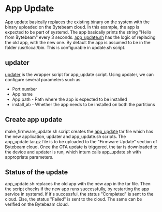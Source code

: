# App Update

App update basically replaces the existing binary on the system with the
binary uploaded on the Bytebeam cloud. In this example, the app is expected to be part of systemd. 
The app basically prints the string "Hello from Bytebeam" every 3 seconds.
[app_update.sh](app_update.sh) has the logic of replacing the old app, with the new one.
By default the app is assumed to be in the folder /usr/local/bin. This is configurable in update.sh script.

## updater
[updater](updater) is the wrapper script for app_update script. Using updater, 
we can configure several parameters such as
* Port number
* App name
* App path - Path where the app is expected to be installed
* install_ab - Whether the app needs to be installed on both the partitions

## Create app update
make_firmware_update.sh script creates the [app_update](app_update.tar.gz) tar file
which has the new application, updater and app_update.sh scripts. The app_update.tar.gz 
file is to be uploaded to the "Firmware Update" section of Bytebeam cloud. Once the OTA
update is triggered, the tar is downloaded to the device and updater is run, which
inturn calls app_update.sh with appropriate parameters. 

## Status of the update
app_update.sh replaces the old app with the new app in the tar file. Then the script checks if the 
new app runs successfully, by restarting the app service in systemd. If it's successful, the status "Completed" is sent 
to the cloud. Else, the status "Failed" is sent to the cloud. The same can be verified on the Bytebeam cloud.
